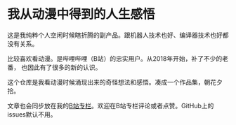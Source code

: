 # 我从动漫中得到的人生感悟

这是我纯粹个人空闲时候瞎折腾的副产品。跟机器人技术也好、编译器技术也好都没有关系。

比较喜欢看动漫。是哔哩哔哩（B站）的忠实用户。从2018年开始，补了不少的老番，
也因此有了很多的新的认识。

这个仓库是我看动漫时候涌现出来的奇怪想法和感悟。凑成一个作品集，朝花夕拾。

文章也会同步放在我的[B站专栏](https://space.bilibili.com/296494084/upload/opus)。欢迎在B站专栏评论或者点赞。GitHub上的issues默认不用。
